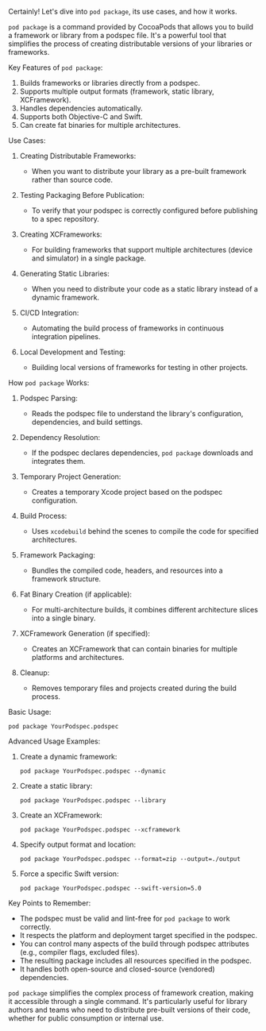 
Certainly! Let's dive into `pod package`, its use cases, and how it works.

`pod package` is a command provided by CocoaPods that allows you to build a framework or library from a podspec file. It's a powerful tool that simplifies the process of creating distributable versions of your libraries or frameworks.

Key Features of `pod package`:

1. Builds frameworks or libraries directly from a podspec.
2. Supports multiple output formats (framework, static library, XCFramework).
3. Handles dependencies automatically.
4. Supports both Objective-C and Swift.
5. Can create fat binaries for multiple architectures.

Use Cases:

1. Creating Distributable Frameworks:
   - When you want to distribute your library as a pre-built framework rather than source code.

2. Testing Packaging Before Publication:
   - To verify that your podspec is correctly configured before publishing to a spec repository.

3. Creating XCFrameworks:
   - For building frameworks that support multiple architectures (device and simulator) in a single package.

4. Generating Static Libraries:
   - When you need to distribute your code as a static library instead of a dynamic framework.

5. CI/CD Integration:
   - Automating the build process of frameworks in continuous integration pipelines.

6. Local Development and Testing:
   - Building local versions of frameworks for testing in other projects.

How `pod package` Works:

1. Podspec Parsing:
   - Reads the podspec file to understand the library's configuration, dependencies, and build settings.

2. Dependency Resolution:
   - If the podspec declares dependencies, `pod package` downloads and integrates them.

3. Temporary Project Generation:
   - Creates a temporary Xcode project based on the podspec configuration.

4. Build Process:
   - Uses `xcodebuild` behind the scenes to compile the code for specified architectures.

5. Framework Packaging:
   - Bundles the compiled code, headers, and resources into a framework structure.

6. Fat Binary Creation (if applicable):
   - For multi-architecture builds, it combines different architecture slices into a single binary.

7. XCFramework Generation (if specified):
   - Creates an XCFramework that can contain binaries for multiple platforms and architectures.

8. Cleanup:
   - Removes temporary files and projects created during the build process.

Basic Usage:
```
pod package YourPodspec.podspec
```

Advanced Usage Examples:

1. Create a dynamic framework:
   ```
   pod package YourPodspec.podspec --dynamic
   ```

2. Create a static library:
   ```
   pod package YourPodspec.podspec --library
   ```

3. Create an XCFramework:
   ```
   pod package YourPodspec.podspec --xcframework
   ```

4. Specify output format and location:
   ```
   pod package YourPodspec.podspec --format=zip --output=./output
   ```

5. Force a specific Swift version:
   ```
   pod package YourPodspec.podspec --swift-version=5.0
   ```

Key Points to Remember:

- The podspec must be valid and lint-free for `pod package` to work correctly.
- It respects the platform and deployment target specified in the podspec.
- You can control many aspects of the build through podspec attributes (e.g., compiler flags, excluded files).
- The resulting package includes all resources specified in the podspec.
- It handles both open-source and closed-source (vendored) dependencies.

`pod package` simplifies the complex process of framework creation, making it accessible through a single command. It's particularly useful for library authors and teams who need to distribute pre-built versions of their code, whether for public consumption or internal use.